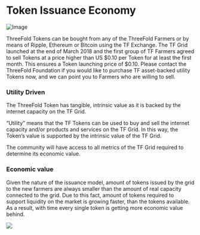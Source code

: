 # Token Issuance Economy


![Image](https://github.com/threefoldfoundation/info_tokens/blob/master/docs/img/token_cycle.png?raw=true)


ThreeFold Tokens can be bought from any of the ThreeFold Farmers or by means of Ripple, Ethereum or Bitcoin using the TF Exchange. The TF Grid launched at the end of March 2018 and the first group of TF Farmers agreed to sell Tokens at a price higher than US $0.10 per Token for at least the first month. This ensures a Token launching price of $0.10.  Please contact the ThreeFold Foundation if you would like to purchase TF asset-backed utility Tokens now, and we can point you to Farmers who are willing to sell.

### Utility Driven
The ThreeFold Token has tangible, intrinsic value as it is backed by the internet capacity on the TF Grid. 

“Utility” means that the TF Tokens can be used to buy and sell the internet capacity and/or products and services on the TF Grid. In this way, the Token’s value is supported by the intrinsic value of the TF Grid.

The community will have access to all metrics of the TF Grid required to determine its economic value.

### Economic value

Given the nature of the issuance model, amount of tokens issued by the grid to the new farmers are always smaller than the amount of real capacity connected to the grid. 
Due to this fact, amount of tokens required to support liquidity on the market is growing faster, than the tokens available. As a result, with time every single token is getting more economic value behind.  

![](https://github.com/threefoldfoundation/info_tokens/blob/master/docs/img/token_issuance_economy.png?raw=true)
